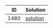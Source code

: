 | ID | Solution |
|----------|----------|
| 1480 | [solution](/bnchi/a-lot-of-problems/blob/main/src/solutions/s_1480.rs) |
